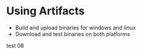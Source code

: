 # Using Artifacts

- Build and upload binaries for windows and linux
- Download and test binaries on both platforms

test 08
